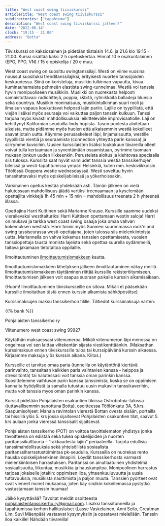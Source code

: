 ```yaml
---
title: "West coast swing tiiviskurssi"
articleTitle: "West coast swing tiiviskurssi"
subdirectories: ["tapahtuma"]
description: "West coast swing tiiviskurssi jälleen!"
date: "2022-06-14"
clock: "19:15 - 21:00"
address: "Botta"
---
```


Tiiviskurssi on kaksiosainen ja pidetään tiistaisin 14.6. ja 21.6 klo 19:15 - 21:00. Kurssi sisältää kaksi 2 h opetuskertaa. Hinnat 10 e osakuntalainen (EPO, PPO, VN) / 15 e opiskelija / 20 e muu.

West coast swing on suosittu swingtanssilaji. Westi on viime vuosina noussut suosituksi trenditanssilajiksi, erityisesti nuorten tanssijoiden keskuudessa. Siinä on koristeluja, musiikin tulkinnan vapautta, kivaa kuminauhamaista pehmeän elastista swing-tunnelmaa. Westiä voi tanssia hyvin monipuoliseen musiikkiin. Musiikki on nuorekasta helposti samaistuttavaa: radiohittejä, poppia, r&b:tä, rytmikkäitä balladeja bluesia sekä countrya. Musiikin moninaisuus, musiikintulkinnan suuri rooli ja ilmaisun vapaus koukuttavat helposti lajin pariin. Lajille on tyypillistä, että viejän lisäksi myös seuraaja voi vaikuttaa paljon tanssin kulkuun. Tanssi tarjoaa myös kivasti mahdollisuuksia leikittelevälle improvisaatiolle. Laji on kehittynyt Kalifornian seuduilla lindy hopista. Tason puolesta aloitetaan alkeista, mutta pidämme myös huolen että aikaisemmin westiä kokeilleet saavat jotain uutta. Käymme perusaskeleet läpi, linjamaisuutta, westille tyypillistä vientiä ja seuraamista (connection yhteyttä parin kanssa) ja siirrymme kuvioihin. Uusien kurssilaisten lisäksi toukokuun tiivareilla olleet voivat tulla kertaamaan ja syventämään osaamistaan, pyrimme tuomaan mukaan jonkun uuden liikkeenkin. Perusteista aloitus ja kiehtovaa speciaalia siis tulossa. Kurssilta saat hyvät valmiudet tanssia westiä tanssikerhojen bileissä ja westi-tapahtumissa ympäri Helsinkiä, kuten mm. keskiviikkoisin Töölössä Ooppera westie wednesdayssä. Westi soveltuu hyvin tanssitattavaksi myös opiskelijabileissä ja yökerhoissakin.

Varsinainen opetus kestää yhdeksään asti. Tämän jälkeen on vielä halutessaan mahdollisuus jäädä vartiksi treenaamaan ja kyselemään opettajilta vinkkejä 1h 45 min + 15 min = mahdollisuus treenata 2 h yhteensä illassa.

Opettajina Harri Kuittinen sekä Marianne Krause. Kurssille saamme uudeksi vierailevaksi westitaituriksi Harri Kuittisen opettamaan westin saloja! Harri on mukava ja tarkka west coast swing osaaja joka omaa vahvan kokemuksen westistä. Harri toimii myös Suomen suurimmassa rock’n and swing tassiseurassa westi-opettajana, joten tulossa siis mielenkiintoista uutta. Mariannella on vahva kokemus tanssien opettamisesta, vuosien tanssiopettaja tausta monista lajeista sekä opettaa suurella sydämmellä, taitava jakamaan tietotaitoa oppilaille.

Ilmoittautuminen [ilmoittautumislomakkeen](https://docs.google.com/forms/d/e/1FAIpQLSeIhbb8HJdKIL0aszPSX4ny8vdwWa0G8SgixYEsrsD2FQ30qQ/viewform?fbclid=IwAR3L3benS8LXpYSrFUbD9BXeU3NeZMcXV25nkVh-j77t_1zB295AGdOS1WY) kautta.

Ilmoittautumislomakkeen lähetyksen jälkeen ilmoittautuminen näkyy meillä. Ilmoittautumislomakkeen täyttäminen riittää kurssille rekisteröitymiseen. llmoittautumisen jälkeen voit saapua suoraan paikalle kurssin alkamisaikaan.

(Huom! Ilmoittautuminen tiiviskursseille on sitova. Mikäli et pääsekään kurssille ilmoitathan tästä ennen kurssin alkamista sähköpostitse)

Kurssimaksujen maksu tanssikerhon tilille. Tilitiedot kurssimaksuja varten:

{{% bank %}}

Pohjalaisten tanssikerho ry

Viitenumero west coast swing 99927

Käytäthän maksaessasi viitenumeroa. Mikäli viitenumeron läpi menossa on ongelmaa voi sen laittaa viitekentän sijasta viestikenttäänkin. (Maksathan kurssimaksun ennen tiiviskurssille tuloa tai kurssipäivänä kurssin alkaessa. Kirjaamme maksuja ylös kurssin aikana. Kiitos.)

Kursseille et tarvitse omaa paria (tunneilla on käytäntönä kiertävä parinvaihto, tanssitaan kaikkien paria vaihtavien kanssa - helppoa ja stressitöntä) tai halutessasi voit tanssia oman parinkin kanssa. Suosittelemme vaihtuvan parin kanssa tanssimista, koska se on oppimisen kannalta hyödyllistä ja samalla tutustuu uusin mukaviin tanssikaverihin, mutta voit tanssia myös oman parinkin kanssa.

Kurssit pidetään Pohjalaisten osakuntien tiloissa Ostrobotnia-talossa (tuttavallisemmin sanottuna Botta), osoitteessa Töölönkatu 3A, 5.krs. Saapumisohjeet: Manala ravintolan vierestä Bottan ovesta sisään, portailla tai hissillä ylös 5. krs jossa sijaitsevat Pohjalaisten osakuntien tilat, saavut 5. krs aulaan jonka vieressä tanssisalit sijaitsevat.

Pohjalaisten tanssikerho (POT) on voittoa tavoittelematon yhdistys jonka tavoitteena on edistää sekä tukea opiskelijoiden ja nuorten paritanssikulttuuria – ”rakkaudesta lajiin” periaateella. Tarjota edullisia tanssimahdollisuuksia sekä yhteisöllistä sosiaalista paritanssiharrastustoimintaa pk-seudulla. Kursseilla on nuorekas rento hauska opiskelijahenkinen ilmapiiri. Löydät tanssikerhosta varmasti mielenkiintoisen harrastuksen. Paritanssi on ainutlaatuinen yhdistelmä sosiaalisuutta, liikuntaa, musiikkia ja hauskanpitoa. Monipuolinen harrastus tarjoaa jokaiselle jotakin: oppimisen iloa, yhteenkuuluvuutta ja uusia tuttavuuksia, musiikista nauttimista ja paljon muuta. Tanssien pyörteet ovat ovat vieneet monet mukaansa, joten käy sinäkin kokeilemassa pystytkö vastustamaan tanssin huumaa!

Jäikö kysyttävää? Tavoitat meidät osoitteesta pohjalaistentanssikerho.ry@gmail.com. Lisäksi tanssitunneilla ja tapahtumissa kerhon hallituslaiset (Lasse Vaskelainen, Anni Seilo, Greatman Lim, Suvi Mäenpää) vastaavat kysymyksiin ja opastavat mielellään. Tanssin iloa kaikille! Nähdään tiivareilla!
